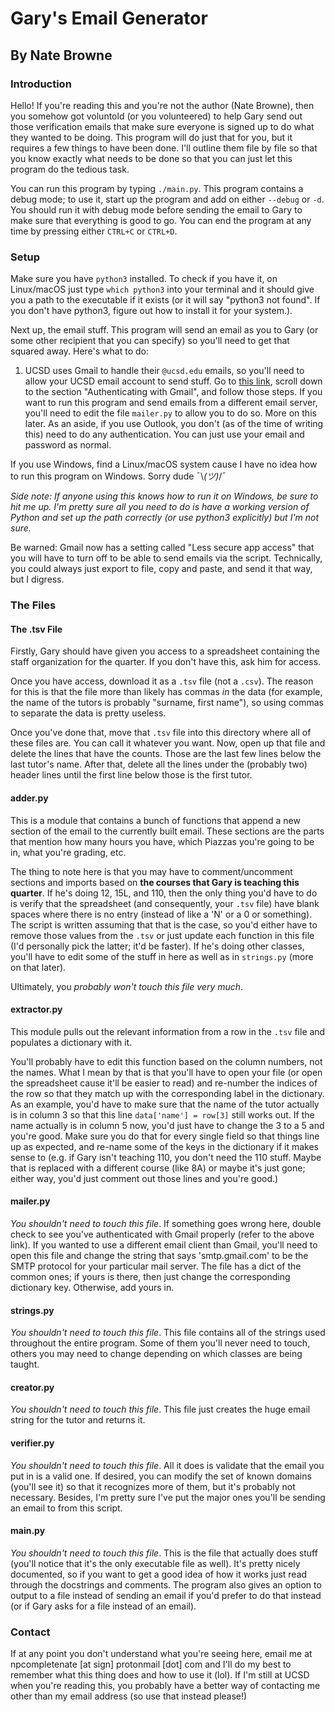 # Gary's Email Generator
## By Nate Browne

### Introduction
Hello! If you're reading this and you're not the author (Nate Browne), then you
somehow got voluntold (or you volunteered) to help Gary send out those
verification emails that make sure everyone is signed up to do what they wanted
to be doing. This program will do just that for you, but it requires a few
things to have been done. I'll outline them file by file so that you know
exactly what needs to be done so that you can just let this program do the
tedious task.

You can run this program by typing `./main.py`. This program contains a debug
mode; to use it, start up the program and add on either `--debug` or `-d`. You
should run it with debug mode before sending the email to Gary to make sure that
everything is good to go. You can end the program at any time by pressing either
`CTRL+C` or `CTRL+D`.

### Setup
Make sure you have `python3` installed. To check if you have it, on Linux/macOS
just type `which python3` into your terminal and it should give you a path to
the executable if it exists (or it will say "python3 not found". If you don't
have python3, figure out how to install it for your system.).

Next up, the email stuff. This program will send an email as you to Gary (or
some other recipient that you can specify) so you'll need to get that squared
away. Here's what to do:

1. UCSD uses Gmail to handle their `@ucsd.edu` emails, so you'll need to allow
your UCSD email account to send stuff. Go to [this link](https://stackabuse.com/how-to-send-emails-with-gmail-using-python/),
scroll down to the section "Authenticating with Gmail", and follow those steps.
If you want to run this program and send emails from a different email server,
you'll need to edit the file `mailer.py` to allow you to do so. More on this
later. As an aside, if you use Outlook, you don't (as of the time of writing
this) need to do any authentication. You can just use your email and password as
normal.

If you use Windows, find a Linux/macOS system cause I have no idea how to run
this program on Windows. Sorry dude ¯\\_(ツ)_/¯

*Side note: If anyone using this knows how to run it on Windows, be sure to hit
me up. I'm pretty sure all you need to do is have a working version of Python
and set up the path correctly (or use python3 explicitly) but I'm not sure.*

Be warned: Gmail now has a setting called "Less secure app access" that you will
have to turn off to be able to send emails via the script. Technically, you could always
just export to file, copy and paste, and send it that way, but I digress.

### The Files

#### The .tsv File
Firstly, Gary should have given you access to a spreadsheet containing the staff
organization for the quarter. If you don't have this, ask him for access.

Once you have access, download it as a `.tsv` file (not a `.csv`). The reason
for this is that the file more than likely has commas *in* the data (for
example, the name of the tutors is probably "surname, first name"), so using
commas to separate the data is pretty useless.

Once you've done that, move that `.tsv` file into this directory where all of
these files are. You can call it whatever you want. Now, open up that file and
delete the lines that have the counts. Those are the last few lines below the
last tutor's name. After that, delete all the lines under the (probably two)
header lines until the first line below those is the first tutor.

#### adder.py
This is a module that contains a bunch of functions that append a new section of
the email to the currently built email. These sections are the parts that
mention how many hours you have, which Piazzas you're going to be in, what
you're grading, etc.

The thing to note here is that you may have to comment/uncomment sections and imports
based on __the courses that Gary is teaching this quarter__. If he's doing 12, 15L, and
110, then the only thing you'd have to do is verify that the spreadsheet (and
consequently, your `.tsv` file) have blank spaces where there is no entry
(instead of like a 'N' or a 0 or something). The script is written assuming that
that is the case, so you'd either have to remove those values from the `.tsv`
or just update each function in this file (I'd personally pick the latter; it'd
be faster). If he's doing other classes, you'll have to edit some of the stuff
in here as well as in `strings.py` (more on that later).

Ultimately, you *probably won't touch this file very much*.

#### extractor.py
This module pulls out the relevant information from a row in the `.tsv` file and
populates a dictionary with it.

You'll probably have to edit this function based on the column numbers, not the
names. What I mean by that is that you'll have to open your file (or open the
spreadsheet cause it'll be easier to read) and re-number the indices of the row
so that they match up with the corresponding label in the dictionary. As an
example, you'd have to make sure that the name of the tutor actually is in
column 3 so that this line `data['name'] = row[3]` still works out. If the name
actually is in column 5 now, you'd just have to change the 3 to a 5 and you're
good. Make sure you do that for every single field so that things line up as
expected, and re-name some of the keys in the dictionary if it makes sense to
(e.g. if Gary isn't teaching 110, you don't need the 110 stuff. Maybe that is
replaced with a different course (like 8A) or maybe it's just gone; either way,
you'd just comment out those lines and you're good.)

#### mailer.py
*You shouldn't need to touch this file*. If something goes wrong here, double
check to see you've authenticated with Gmail properly (refer to the above link).
If you wanted to use a different email client than Gmail, you'll need to open
this file and change the string that says 'smtp.gmail.com' to be the SMTP
protocol for your particular mail server. The file has a dict of the common
ones; if yours is there, then just change the corresponding dictionary key.
Otherwise, add yours in.

#### strings.py
*You shouldn't need to touch this file*. This file contains all of the strings
used throughout the entire program. Some of them you'll never need to touch,
others you may need to change depending on which classes are being taught.

#### creator.py
*You shouldn't need to touch this file*. This file just creates the huge email
string for the tutor and returns it.

#### verifier.py
*You shouldn't need to touch this file*. All it does is validate that the email
you put in is a valid one. If desired, you can modify the set of known domains
(you'll see it) so that it recognizes more of them, but it's probably not
necessary. Besides, I'm pretty sure I've put the major ones you'll be sending an
email to from this script.

#### main.py
*You shouldn't need to touch this file*. This is the file that actually does
stuff (you'll notice that it's the only executable file as well). It's pretty
nicely documented, so if you want to get a good idea of how it works just read
through the docstrings and comments. The program also gives an option to output
to a file instead of sending an email if you'd prefer to do that instead (or if
Gary asks for a file instead of an email).

### Contact
If at any point you don't understand what you're seeing here, email me at
npcompletenate [at sign] protonmail [dot] com and I'll do my best to remember what this thing does and
how to use it (lol). If I'm still at UCSD when you're reading this, you probably
have a better way of contacting me other than my email address (so use that instead
please!)



